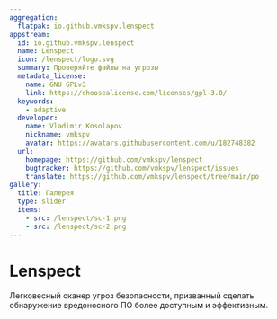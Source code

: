 ```yaml
---
aggregation:
  flatpak: io.github.vmkspv.lenspect
appstream:
  id: io.github.vmkspv.lenspect
  name: Lenspect
  icon: /lenspect/logo.svg
  summary: Проверяйте файлы на угрозы
  metadata_license:
    name: GNU GPLv3
    link: https://choosealicense.com/licenses/gpl-3.0/
  keywords:
    - adaptive
  developer:
    name: Vladimir Kosolapov
    nickname: vmkspv
    avatar: https://avatars.githubusercontent.com/u/182748382
  url:
    homepage: https://github.com/vmkspv/lenspect
    bugtracker: https://github.com/vmkspv/lenspect/issues
    translate: https://github.com/vmkspv/lenspect/tree/main/po
gallery:
  title: Галерея
  type: slider
  items:
    - src: /lenspect/sc-1.png
    - src: /lenspect/sc-2.png
---
```


# Lenspect

Легковесный сканер угроз безопасности, призванный сделать обнаружение вредоносного ПО более доступным и эффективным.

<AGWGallery />

<!--@include: @ru/apps/.parts/install/content-flatpak.md-->
